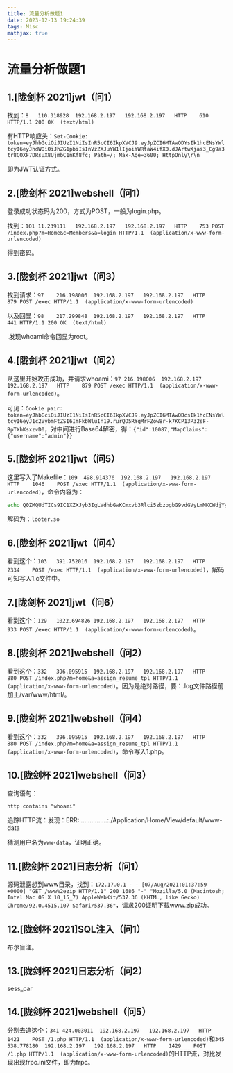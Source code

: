 ```yaml
---
title: 流量分析做题1
date: 2023-12-13 19:24:39
tags: Misc
mathjax: true
---
```


# 流量分析做题1

## 1.[陇剑杯 2021]jwt（问1）

找到：`8	110.318928	192.168.2.197	192.168.2.197	HTTP	610	HTTP/1.1 200 OK  (text/html)`

有HTTP响应头：`Set-Cookie: token=eyJhbGciOiJIUzI1NiIsInR5cCI6IkpXVCJ9.eyJpZCI6MTAwODYsIk1hcENsYWltcyI6eyJhdWQiOiJhZG1pbiIsInVzZXJuYW1lIjoiYWRtaW4ifX0.dJArtwXjas3_Cg9a3tr8COXF7DRsuX8UjmbC1nKf8fc; Path=/; Max-Age=3600; HttpOnly\r\n`

即为JWT认证方式。

## 2.[陇剑杯 2021]webshell（问1）

登录成功状态码为200，方式为POST，一般为login.php。

找到：`101	11.239111	192.168.2.197	192.168.2.197	HTTP	753	POST /index.php?m=Home&c=Members&a=login HTTP/1.1  (application/x-www-form-urlencoded)`

得到密码。

## 3.[陇剑杯 2021]jwt（问3）

找到请求：`97	216.198006	192.168.2.197	192.168.2.197	HTTP	879	POST /exec HTTP/1.1  (application/x-www-form-urlencoded)`

以及回显：`98	217.299848	192.168.2.197	192.168.2.197	HTTP	441	HTTP/1.1 200 OK  (text/html)`

.发现whoami命令回显为root。

## 4.[陇剑杯 2021]jwt（问2）

从这里开始攻击成功，并请求whoami：`97	216.198006	192.168.2.197	192.168.2.197	HTTP	879	POST /exec HTTP/1.1  (application/x-www-form-urlencoded)`。

可见：`Cookie pair: token=eyJhbGciOiJIUzI1NiIsInR5cCI6IkpXVCJ9.eyJpZCI6MTAwODcsIk1hcENsYWltcyI6eyJ1c2VybmFtZSI6ImFkbWluIn19.rurQD5RYgMrFZow8r-k7KCP13P32sF-RpTXhKsxzvD0`，对中间进行Base64解密，得：`{"id":10087,"MapClaims":{"username":"admin"}}`

## 5.[陇剑杯 2021]jwt（问5）

这里写入了Makefile：`109	498.914376	192.168.2.197	192.168.2.197	HTTP	1046	POST /exec HTTP/1.1  (application/x-www-form-urlencoded)`，命令内容为：

```bash
echo Q0ZMQUdTICs9IC1XZXJyb3IgLVdhbGwKCmxvb3Rlci5zbzogbG9vdGVyLmMKCWdjYyAkKENGTEFHUykgLWZQSUMgLXNoYXJlZCAtWGxpbmtlciAteCAtbyAkQCAkPCAtbGN1cmw=|base64 -d >/tmp/Makefile
```

解码为：`looter.so`

## 6.[陇剑杯 2021]jwt（问4）

看到这个：`103	391.752016	192.168.2.197	192.168.2.197	HTTP	2334	POST /exec HTTP/1.1  (application/x-www-form-urlencoded)`，解码可知写入1.c文件中。

## 7.[陇剑杯 2021]jwt（问6）

看到这个：`129	1022.694826	192.168.2.197	192.168.2.197	HTTP	933	POST /exec HTTP/1.1  (application/x-www-form-urlencoded)`。

## 8.[陇剑杯 2021]webshell（问2）

看到这个：`332	396.095915	192.168.2.197	192.168.2.197	HTTP	880	POST /index.php?m=home&a=assign_resume_tpl HTTP/1.1  (application/x-www-form-urlencoded)`。因为是绝对路径，要：.log文件路径前加上/var/www/html/。

## 9.[陇剑杯 2021]webshell（问4）

看到这个：`332	396.095915	192.168.2.197	192.168.2.197	HTTP	880	POST /index.php?m=home&a=assign_resume_tpl HTTP/1.1  (application/x-www-form-urlencoded)`，命令写入1.php。

## 10.[陇剑杯 2021]webshell（问3）

查询语句：

```
http contains "whoami"
```

追踪HTTP流：发现：ERR: ...............:./Application/Home/View/default/www-data

猜测用户名为`www-data`，证明正确。

## 11.[陇剑杯 2021]日志分析（问1）

源码泄露想到www目录，找到：`172.17.0.1 - - [07/Aug/2021:01:37:59 +0000] "GET /www%2ezip HTTP/1.1" 200 1686 "-" "Mozilla/5.0 (Macintosh; Intel Mac OS X 10_15_7) AppleWebKit/537.36 (KHTML, like Gecko) Chrome/92.0.4515.107 Safari/537.36"`，请求200证明下载www.zip成功。

## 12.[陇剑杯 2021]SQL注入（问1）

布尔盲注。

## 13.[陇剑杯 2021]日志分析（问2）

sess_car

## 14.[陇剑杯 2021]webshell（问5）

分别去追这个：`341	424.003011	192.168.2.197	192.168.2.197	HTTP	1421	POST /1.php HTTP/1.1  (application/x-www-form-urlencoded)`和`345	538.778180	192.168.2.197	192.168.2.197	HTTP	1429	POST /1.php HTTP/1.1  (application/x-www-form-urlencoded)`的HTTP流，对比发现出现frpc.ini文件，即为frpc。
